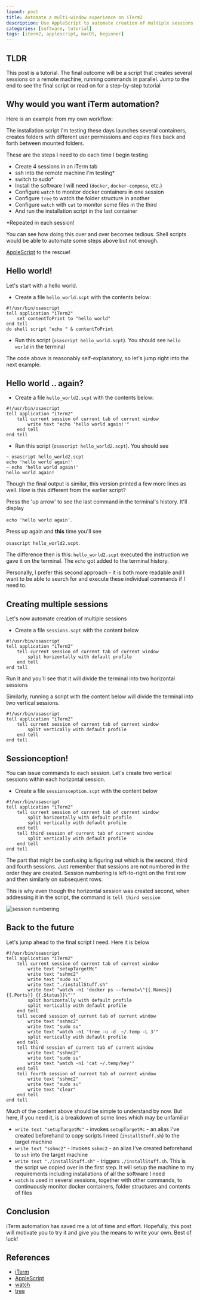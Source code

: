 ```yaml
---
layout: post
title: Automate a multi-window experience on iTerm2
description: Use AppleScript to automate creation of multiple sessions
categories: [software, tutorial]
tags: [iterm2, applescript, macOS, beginner]
---
```


## TLDR
This post is a tutorial. The final outcome will be a script that creates several sessions on a remote machine, running commands in parallel. Jump to the end to see the final script or read on for a step-by-step tutorial

## Why would you want iTerm automation?
Here is an example from my own workflow:

The installation script I'm testing these days launches several containers, creates folders with different user permissions and copies files back and forth between mounted folders.

These are the steps I need to do each time I begin testing

* Create 4 sessions in an iTerm tab
* ssh into the remote machine I'm testing*
* switch to sudo*
* Install the software I will need (`docker`, `docker-compose`, etc.)
* Configure `watch` to monitor docker containers in one session
* Configure `tree` to watch the folder structure in another
* Configure `watch` with `cat` to monitor some files in the third
* And run the installation script in the last container

*Repeated in each session!

You can see how doing this over and over becomes tedious. Shell scripts would be able to automate some steps above but not enough.

[AppleScript](https://developer.apple.com/library/archive/documentation/AppleScript/Conceptual/AppleScriptLangGuide/introduction/ASLR_intro.html) to the rescue!

## Hello world!
Let's start with a hello world.

* Create a file `hello_world.scpt` with the contents below:

```osascript
#!/usr/bin/osascript
tell application "iTerm2"
    set contentToPrint to "hello world"
end tell
do shell script "echo " & contentToPrint
```
* Run this script (`osascript hello_world.scpt`). You should see
`hello world` in the terminal

The code above is reasonably self-explanatory, so let's jump right into the next example. 

## Hello world .. again?

* Create a file `hello_world2.scpt` with the contents below:

```osascript
#!/usr/bin/osascript
tell application "iTerm2"
    tell current session of current tab of current window
        write text "echo 'hello world again!'"
    end tell
end tell
```

* Run this script (`osascript hello_world2.scpt`). You should see 

```
~ osascript hello_world2.scpt
echo 'hello world again!'
~ echo 'hello world again!'
hello world again!
```

Though the final output is similar, this version printed a few more lines as well. How is this different from the earlier script? 

Press the 'up arrow' to see the last command in the terminal's history. It'll display 

`echo 'hello world again'`. 

Press up again and **this** time you'll see 

`osascript hello_world2.scpt`. 

The difference then is this: `hello_world2.scpt` executed the instruction we gave it on the terminal. The `echo` got added to the terminal history.

Personally, I prefer this second approach  - it is both more readable and I want to be able to search for and execute these individual commands if I need to.

## Creating multiple sessions

Let's now automate creation of multiple sessions

* Create a file `sessions.scpt` with the content below

```osascript
#!/usr/bin/osascript
tell application "iTerm2"
    tell current session of current tab of current window
        split horizontally with default profile
    end tell
end tell
```

Run it and you'll see that it will divide the terminal into two horizontal sessions

Similarly, running a script with the content below will divide the terminal into two vertical sessions.

```osascript
#!/usr/bin/osascript
tell application "iTerm2"
    tell current session of current tab of current window
        split vertically with default profile
    end tell
end tell
```

## Sessionception!

You can issue commands to each session. Let's create two vertical sessions within each horizontal session. 

* Create a file `sessionsception.scpt` with the content below

```osascript
#!/usr/bin/osascript
tell application "iTerm2"
    tell current session of current tab of current window
        split horizontally with default profile
        split vertically with default profile
    end tell
    tell third session of current tab of current window
        split vertically with default profile
    end tell
end tell
```

The part that might be confusing is figuring out which is the second, third and fourth sessions. Just remember that sessions are not numbered in the order they are created. Session numbering is left-to-right on the first row and then similarly on subsequent rows. 

This is why even though the horizontal session was created second, when addressing it in the script, the command is `tell third session`


![session numbering](/assets/images/how-to-automate-a-multi/sessions.png)


## Back to the future

Let's jump ahead to the final script I need. Here it is below

```osascript
#!/usr/bin/osascript
tell application "iTerm2"
    tell current session of current tab of current window
        write text "setupTargetMc"
        write text "sshmc2"
        write text "sudo su"
        write text "./installStuff.sh"
        write text "watch -n1 'docker ps --format=\"{{.Names}} {{.Ports}} {{.Status}}\"'"
        split horizontally with default profile
        split vertically with default profile
    end tell
    tell second session of current tab of current window
        write text "sshmc2"
        write text "sudo su"
        write text "watch -n1 'tree -u -d  ~/.temp -L 3'"
        split vertically with default profile
    end tell
    tell third session of current tab of current window
        write text "sshmc2"
        write text "sudo su"
        write text "watch -n1 'cat ~/.temp/key'"
    end tell
    tell fourth session of current tab of current window
        write text "sshmc2"
        write text "sudo su"
        write text "clear"
    end tell
end tell
```

Much of the content above should be simple to understand by now. But here, if you need it, is a breakdown of some lines which may be unfamiliar 

* `write text "setupTargetMc"` - invokes `setupTargetMc` - an alias I've created beforehand to copy scripts I need (`installStuff.sh`) to the target machine
* `write text "sshmc2"` - invokes `sshmc2` - an alias I've created beforehand to `ssh` into the target machine
* `write text "./installStuff.sh"` - triggers `./installStuff.sh`. This is the script we copied over in the first step. It will setup the machine to my requirements including installations of all the software I need
* `watch` is used in several sessions, together with other commands, to continuously monitor docker containers, folder structures and contents of files


## Conclusion

iTerm automation has saved me a lot of time and effort. Hopefully, this post will motivate you to try it and give you the means to write your own. Best of luck!


## References

* [iTerm](https://www.iterm2.com/documentation.html)
* [AppleScript](https://developer.apple.com/library/archive/documentation/AppleScript/Conceptual/AppleScriptLangGuide/introduction/ASLR_intro.html)
* [watch](https://linuxize.com/post/linux-watch-command/)
* [tree](https://formulae.brew.sh/formula/tree)